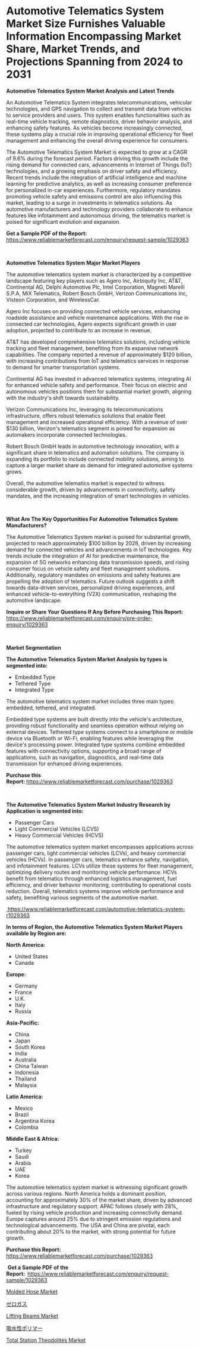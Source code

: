 <p><h1>Automotive Telematics System Market Size Furnishes Valuable Information Encompassing Market Share, Market Trends, and Projections Spanning from 2024 to 2031</h1></p><p><strong>Automotive Telematics System Market Analysis and Latest Trends</strong></p>
<p><p>An Automotive Telematics System integrates telecommunications, vehicular technologies, and GPS navigation to collect and transmit data from vehicles to service providers and users. This system enables functionalities such as real-time vehicle tracking, remote diagnostics, driver behavior analysis, and enhancing safety features. As vehicles become increasingly connected, these systems play a crucial role in improving operational efficiency for fleet management and enhancing the overall driving experience for consumers.</p><p>The Automotive Telematics System Market is expected to grow at a CAGR of 9.6% during the forecast period. Factors driving this growth include the rising demand for connected cars, advancements in Internet of Things (IoT) technologies, and a growing emphasis on driver safety and efficiency. Recent trends include the integration of artificial intelligence and machine learning for predictive analytics, as well as increasing consumer preference for personalized in-car experiences. Furthermore, regulatory mandates promoting vehicle safety and emissions control are also influencing this market, leading to a surge in investments in telematics solutions. As automotive manufacturers and technology providers collaborate to enhance features like infotainment and autonomous driving, the telematics market is poised for significant evolution and expansion.</p></p>
<p><strong>Get a Sample PDF of the Report:&nbsp;</strong> <a href="https://www.reliablemarketforecast.com/enquiry/request-sample/1029363">https://www.reliablemarketforecast.com/enquiry/request-sample/1029363</a></p>
<p>&nbsp;</p>
<p><strong>Automotive Telematics System Major Market Players</strong></p>
<p><p>The automotive telematics system market is characterized by a competitive landscape featuring key players such as Agero Inc, Airbiquity Inc, AT&T, Continental AG, Delphi Automotive Plc, Intel Corporation, Magneti Marelli S.P.A, MiX Telematics, Robert Bosch GmbH, Verizon Communications Inc, Visteon Corporation, and WirelessCar. </p><p>Agero Inc focuses on providing connected vehicle services, enhancing roadside assistance and vehicle maintenance applications. With the rise in connected car technologies, Agero expects significant growth in user adoption, projected to contribute to an increase in revenue.</p><p>AT&T has developed comprehensive telematics solutions, including vehicle tracking and fleet management, benefiting from its expansive network capabilities. The company reported a revenue of approximately $120 billion, with increasing contributions from IoT and telematics services in response to demand for smarter transportation systems.</p><p>Continental AG has invested in advanced telematics systems, integrating AI for enhanced vehicle safety and performance. Their focus on electric and autonomous vehicles positions them for substantial market growth, aligning with the industry's shift towards sustainability.</p><p>Verizon Communications Inc, leveraging its telecommunications infrastructure, offers robust telematics solutions that enable fleet management and increased operational efficiency. With a revenue of over $130 billion, Verizon's telematics segment is poised for expansion as automakers incorporate connected technologies.</p><p>Robert Bosch GmbH leads in automotive technology innovation, with a significant share in telematics and automation solutions. The company is expanding its portfolio to include connected mobility solutions, aiming to capture a larger market share as demand for integrated automotive systems grows.</p><p>Overall, the automotive telematics market is expected to witness considerable growth, driven by advancements in connectivity, safety mandates, and the increasing integration of smart technologies in vehicles.</p></p>
<p>&nbsp;</p>
<p><strong>What Are The Key Opportunities For Automotive Telematics System Manufacturers?</strong></p>
<p><p>The Automotive Telematics System market is poised for substantial growth, projected to reach approximately $100 billion by 2028, driven by increasing demand for connected vehicles and advancements in IoT technologies. Key trends include the integration of AI for predictive maintenance, the expansion of 5G networks enhancing data transmission speeds, and rising consumer focus on vehicle safety and fleet management solutions. Additionally, regulatory mandates on emissions and safety features are propelling the adoption of telematics. Future outlook suggests a shift towards data-driven services, personalized driving experiences, and enhanced vehicle-to-everything (V2X) communication, reshaping the automotive landscape.</p></p>
<p><strong>Inquire or Share Your Questions If Any Before Purchasing This Report:</strong> <a href="https://www.reliablemarketforecast.com/enquiry/pre-order-enquiry/1029363">https://www.reliablemarketforecast.com/enquiry/pre-order-enquiry/1029363</a></p>
<p>&nbsp;</p>
<p><strong>Market Segmentation</strong></p>
<p><strong>The Automotive Telematics System Market Analysis by types is segmented into:</strong></p>
<p><ul><li>Embedded Type</li><li>Tethered Type</li><li>Integrated Type</li></ul></p>
<p><p>The automotive telematics system market includes three main types: embedded, tethered, and integrated. </p><p>Embedded type systems are built directly into the vehicle's architecture, providing robust functionality and seamless operation without relying on external devices. Tethered type systems connect to a smartphone or mobile device via Bluetooth or Wi-Fi, enabling features while leveraging the device's processing power. Integrated type systems combine embedded features with connectivity options, supporting a broad range of applications, such as navigation, diagnostics, and real-time data transmission for enhanced driving experiences.</p></p>
<p><strong>Purchase this Report:&nbsp;</strong><a href="https://www.reliablemarketforecast.com/purchase/1029363">https://www.reliablemarketforecast.com/purchase/1029363</a></p>
<p>&nbsp;</p>
<p><strong>The Automotive Telematics System Market Industry Research by Application is segmented into:</strong></p>
<p><ul><li>Passenger Cars</li><li>Light Commercial Vehicles (LCVS)</li><li>Heavy Commercial Vehicles (HCVS)</li></ul></p>
<p><p>The automotive telematics system market encompasses applications across passenger cars, light commercial vehicles (LCVs), and heavy commercial vehicles (HCVs). In passenger cars, telematics enhance safety, navigation, and infotainment features. LCVs utilize these systems for fleet management, optimizing delivery routes and monitoring vehicle performance. HCVs benefit from telematics through enhanced logistics management, fuel efficiency, and driver behavior monitoring, contributing to operational costs reduction. Overall, telematics systems improve vehicle performance and safety, benefiting various segments of the automotive market.</p></p>
<p><a href="https://www.reliablemarketforecast.com/automotive-telematics-system-r1029363">&nbsp;https://www.reliablemarketforecast.com/automotive-telematics-system-r1029363</a></p>
<p><strong>In terms of Region, the Automotive Telematics System Market Players available by Region are:</strong></p>
<p>
    <p> <strong> North America: </strong>
        <ul>
            <li>United States</li>
            <li>Canada</li>
        </ul>
        </p> 
    <p> <strong> Europe: </strong>
        <ul>
            <li>Germany</li>
            <li>France</li>
            <li>U.K.</li>
            <li>Italy</li>
            <li>Russia</li>
        </ul>
        </p> 
    <p> <strong> Asia-Pacific: </strong>
        <ul>
            <li>China</li>
            <li>Japan</li>
            <li>South Korea</li>
            <li>India</li>
            <li>Australia</li>
            <li>China Taiwan</li>
            <li>Indonesia</li>
            <li>Thailand</li>
            <li>Malaysia</li>
        </ul>
        </p> 
    <p> <strong> Latin America: </strong>
        <ul>
            <li>Mexico</li>
            <li>Brazil</li>
            <li>Argentina Korea</li>
            <li>Colombia</li>
        </ul>
        </p> 
    <p> <strong> Middle East & Africa: </strong>
        <ul>
            <li>Turkey</li>
            <li>Saudi</li>
            <li>Arabia</li>
            <li>UAE</li>
            <li>Korea</li>
        </ul>
    </p>
    </p>
<p><p>The automotive telematics system market is witnessing significant growth across various regions. North America holds a dominant position, accounting for approximately 30% of the market share, driven by advanced infrastructure and regulatory support. APAC follows closely with 28%, fueled by rising vehicle production and increasing connectivity demand. Europe captures around 25% due to stringent emission regulations and technological advancements. The USA and China are pivotal, each contributing about 20% to the market, with strong potential for future growth.</p></p>
<p><strong>Purchase this Report: </strong><a href="https://www.reliablemarketforecast.com/purchase/1029363">https://www.reliablemarketforecast.com/purchase/1029363</a></p>
<p>&nbsp;<strong>Get a Sample PDF of the Report:&nbsp;&nbsp;</strong><a href="https://www.reliablemarketforecast.com/enquiry/request-sample/1029363">https://www.reliablemarketforecast.com/enquiry/request-sample/1029363</a></p>
<p><strong></strong></p>
<p><p><a href="https://issuu.com/reportprime-2/docs/molded-hose-market-size-2030.pptx_3d6a7b85a3a2b5">Molded Hose Market</a></p><p><a href="https://medium.com/@chellamarie1962/zero-gases-market-%E3%81%AF-%E3%82%B3%E3%82%B9%E3%83%88%E7%AE%A1%E7%90%86%E3%81%A8%E5%8A%B9%E7%8E%87%E5%90%91%E4%B8%8A%E3%82%92%E5%84%AA%E5%85%88%E3%81%97%E3%81%BE%E3%81%99-%E3%81%95%E3%82%89%E3%81%AB-%E5%A0%B1%E5%91%8A%E6%9B%B8%E3%81%AF%E5%B8%82%E5%A0%B4%E3%81%AE%E9%9C%80%E8%A6%81%E9%9D%A2%E3%81%A8%E4%BE%9B%E7%B5%A6%E9%9D%A2%E3%81%AE%E4%B8%A1%E6%96%B9%E3%82%92%E3%82%AB%E3%83%90%E3%83%BC%E3%81%97%E3%81%A6%E3%81%84%E3%81%BE%E3%81%99-zero-gases-%E5%B8%82%E5%A0%B4%E3%81%AF-2024-%E3%81%8B%E3%82%89-7-24b6959ca9ec">ゼロガス</a></p><p><a href="https://www.linkedin.com/pulse/lifting-beams-market-revolution-2024-2031-trends-shaping-next-czsvf?trackingId=Ukx0lvnqQXq36s6WE2oAXA%3D%3D">Lifting Beams Market</a></p><p><a href="https://medium.com/@chellamarie1962/water-absorbent-polymer-market-%E3%81%AF-%E3%82%B3%E3%82%B9%E3%83%88%E7%AE%A1%E7%90%86%E3%81%A8%E5%8A%B9%E7%8E%87%E5%90%91%E4%B8%8A%E3%82%92%E5%84%AA%E5%85%88%E3%81%97%E3%81%BE%E3%81%99-%E3%81%95%E3%82%89%E3%81%AB-%E5%A0%B1%E5%91%8A%E6%9B%B8%E3%81%AF%E5%B8%82%E5%A0%B4%E3%81%AE%E9%9C%80%E8%A6%81%E9%9D%A2%E3%81%A8%E4%BE%9B%E7%B5%A6%E9%9D%A2%E3%81%AE%E4%B8%A1%E6%96%B9%E3%82%92%E3%82%AB%E3%83%90%E3%83%BC%E3%81%97%E3%81%A6%E3%81%84%E3%81%BE%E3%81%99-water-absorbent-5d7c86c8de33?postPublishedType=initial">吸水性ポリマー</a></p><p><a href="https://medium.com/@bradleyills65767/in-the-total-station-theodolites-market-the-main-focus-is-on-keeping-costs-low-and-getting-the-e9b892040571">Total Station Theodolites Market</a></p></p>